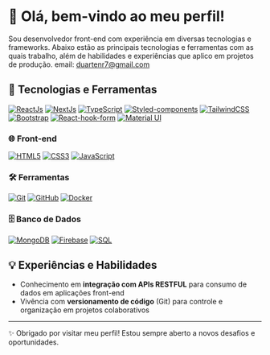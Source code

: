 # 👋 Olá, bem-vindo ao meu perfil!

Sou desenvolvedor front-end com experiência em diversas tecnologias e frameworks. Abaixo estão as principais tecnologias e ferramentas com as quais trabalho, além de habilidades e experiências que aplico em projetos de produção.
email: duartenr7@gmail.com

## 🚀 Tecnologias e Ferramentas

[![ReactJs](https://img.shields.io/badge/-ReactJs-61DAFB?style=for-the-badge&logo=react&logoColor=white)](https://reactjs.org/)
[![NextJs](https://img.shields.io/badge/-NextJs-000000?style=for-the-badge&logo=nextdotjs&logoColor=white)](https://nextjs.org/)
[![TypeScript](https://img.shields.io/badge/-TypeScript-3178C6?style=for-the-badge&logo=typescript&logoColor=white)](https://www.typescriptlang.org/)
[![Styled-components](https://img.shields.io/badge/-Styled--Components-DB7093?style=for-the-badge&logo=styled-components&logoColor=white)](https://styled-components.com/)
[![TailwindCSS](https://img.shields.io/badge/-TailwindCSS-38B2AC?style=for-the-badge&logo=tailwind-css&logoColor=white)](https://tailwindcss.com/)
[![Bootstrap](https://img.shields.io/badge/-Bootstrap-7952B3?style=for-the-badge&logo=bootstrap&logoColor=white)](https://getbootstrap.com/)
[![React-hook-form](https://img.shields.io/badge/-React--Hook--Form-EC5990?style=for-the-badge&logo=react-hook-form&logoColor=white)](https://react-hook-form.com/)
[![Material UI](https://img.shields.io/badge/-Material--UI-007FFF?style=for-the-badge&logo=mui&logoColor=white)](https://mui.com/)

### 🌐 Front-end
[![HTML5](https://img.shields.io/badge/-HTML5-E34F26?style=for-the-badge&logo=html5&logoColor=white)](https://developer.mozilla.org/en-US/docs/Glossary/HTML5)
[![CSS3](https://img.shields.io/badge/-CSS3-1572B6?style=for-the-badge&logo=css3&logoColor=white)](https://developer.mozilla.org/en-US/docs/Web/CSS)
[![JavaScript](https://img.shields.io/badge/-JavaScript-F7DF1E?style=for-the-badge&logo=javascript&logoColor=black)](https://developer.mozilla.org/en-US/docs/Web/JavaScript)

### 🛠 Ferramentas
[![Git](https://img.shields.io/badge/-Git-F05032?style=for-the-badge&logo=git&logoColor=white)](https://git-scm.com/)
[![GitHub](https://img.shields.io/badge/-GitHub-181717?style=for-the-badge&logo=github&logoColor=white)](https://github.com/)
[![Docker](https://img.shields.io/badge/-Docker-2496ED?style=for-the-badge&logo=docker&logoColor=white)](https://www.docker.com/)

### 🗄️ Banco de Dados
[![MongoDB](https://img.shields.io/badge/-MongoDB-47A248?style=for-the-badge&logo=mongodb&logoColor=white)](https://www.mongodb.com/)
[![Firebase](https://img.shields.io/badge/-Firebase-FFCA28?style=for-the-badge&logo=firebase&logoColor=white)](https://firebase.google.com/)
[![SQL](https://img.shields.io/badge/-SQL-4479A1?style=for-the-badge&logo=postgresql&logoColor=white)](https://www.postgresql.org/)

## 💡 Experiências e Habilidades

- Conhecimento em **integração com APIs RESTFUL** para consumo de dados em aplicações front-end
- Vivência com **versionamento de código** (Git) para controle e organização em projetos colaborativos

---

✨ Obrigado por visitar meu perfil! Estou sempre aberto a novos desafios e oportunidades.
